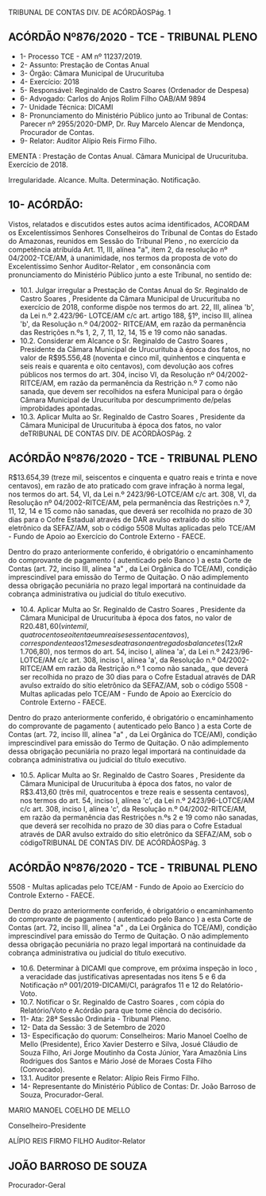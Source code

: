 TRIBUNAL DE CONTAS DIV. DE ACÓRDÃOSPág. 1

## ACÓRDÃO Nº876/2020 - TCE - TRIBUNAL PLENO

- 1- Processo TCE - AM nº 11237/2019.
- 2- Assunto: Prestação de Contas Anual
- 3- Órgão: Câmara Municipal de Urucurituba
- 4- Exercício: 2018
- 5- Responsável: Reginaldo de Castro Soares (Ordenador de Despesa)
- 6- Advogado: Carlos do Anjos Rolim Filho OAB/AM 9894
- 7- Unidade Técnica: DICAMI
- 8- Pronunciamento  do  Ministério  Público  junto  ao  Tribunal  de  Contas: Parecer  nº 2955/2020-DMP, Dr. Ruy Marcelo Alencar de Mendonça, Procurador de Contas.
- 9- Relator: Auditor Alípio Reis Firmo Filho.

EMENTA : Prestação  de  Contas  Anual. Câmara Municipal de Urucurituba. Exercício de 2018.

Irregularidade. Alcance. Multa. Determinação. Notificação.

## 10-  ACÓRDÃO:

Vistos, relatados e discutidos estes autos acima identificados, ACORDAM os Excelentíssimos Senhores Conselheiros do Tribunal de Contas do Estado do Amazonas, reunidos em Sessão do Tribunal Pleno , no exercício da competência atribuída Art. 11, III, alínea  "a",  item  2,  da  resolução  nº  04/2002-TCE/AM, à  unanimidade, nos  termos  da proposta  de  voto  do  Excelentíssimo  Senhor  Auditor-Relator , em  consonância com pronunciamento do Ministério Público junto a este Tribunal, no sentido de:

- 10.1. Julgar  irregular a  Prestação  de  Contas  Anual  do  Sr. Reginaldo  de Castro  Soares , Presidente  da  Câmara  Municipal  de  Urucurituba  no exercício de 2018, conforme dispõe nos termos do art. 22, III, alínea 'b', da Lei n.º 2.423/96- LOTCE/AM c/c art. artigo 188, §1º, inciso III, alínea 'b', da Resolução n.º 04/2002- RITCE/AM, em razão da permanência das Restrições n.ºs 1, 2, 7, 11, 12, 14, 15 e 19 como não sanadas.
- 10.2. Considerar em Alcance o Sr. Reginaldo de Castro Soares ,  Presidente da Câmara Municipal de Urucurituba à época dos fatos,  no  valor  de R$95.556,48 (noventa  e  cinco  mil,  quinhentos  e cinquenta e seis reais e quarenta e oito centavos), com devolução aos cofres  públicos  nos  termos  do  art.  304,  inciso  VI,  da  Resolução  nº 04/2002-RITCE/AM, em razão da permanência da Restrição n.º 7 como não sanada, que devem ser recolhidos na esfera Municipal para o órgão Câmara Municipal de Urucurituba por descumprimento de/pelas improbidades apontadas.
- 10.3. Aplicar  Multa ao  Sr. Reginaldo  de  Castro  Soares , Presidente  da Câmara  Municipal  de  Urucurituba  à  época  dos  fatos, no  valor  deTRIBUNAL DE CONTAS DIV. DE ACÓRDÃOSPág. 2

## ACÓRDÃO Nº876/2020 - TCE - TRIBUNAL PLENO

R$13.654,39 (treze mil, seiscentos e cinquenta e quatro reais e trinta e nove centavos), em razão de ato praticado com grave infração à norma legal, nos termos do art. 54, VI, da Lei n.º 2423/96-LOTCE/AM c/c art. 308, VI, da Resolução nº 04/2002-RITCE/AM, pela permanência das Restrições  n.º  7,  11,  12,  14  e  15  como  não  sanadas,  que  deverá  ser recolhida  no  prazo  de  30  dias  para  o  Cofre  Estadual  através  de  DAR avulso  extraído  do  sítio  eletrônico  da  SEFAZ/AM,  sob  o  código  5508  Multas aplicadas pelo TCE/AM - Fundo de Apoio ao Exercício do Controle Externo - FAECE.

Dentro do prazo anteriormente conferido, é obrigatório o encaminhamento  do  comprovante  de  pagamento  ( autenticado pelo Banco )  a  esta  Corte  de  Contas  (art.  72,  inciso  III,  alínea  "a"  ,  da  Lei Orgânica do TCE/AM), condição imprescindível para emissão do Termo de Quitação. O não adimplemento dessa obrigação pecuniária no prazo legal importará na continuidade da cobrança administrativa ou judicial do título executivo.

- 10.4. Aplicar  Multa ao  Sr. Reginaldo  de  Castro  Soares , Presidente  da Câmara  Municipal  de  Urucurituba  à  época  dos  fatos,  no  valor  de R$20.481,60 (vinte  mil,  quatrocentos  e  oitenta  e  um  reais  e  sessenta centavos),  correspondente  aos  12  meses  de  atraso  na  entrega  dos balancetes (12 x R$ 1.706,80), nos termos do art. 54, inciso I, alínea 'a', da  Lei  n.º  2423/96-LOTCE/AM  c/c  art.  308,  inciso  I,  alínea  'a',  da Resolução n.º 04/2002-RITCE/AM em razão da Restrição n.º 1 como não sanada,,  que  deverá  ser  recolhida  no  prazo  de  30  dias  para  o  Cofre Estadual através de DAR  avulso extraído do sítio eletrônico da SEFAZ/AM, sob o código 5508 - Multas aplicadas pelo TCE/AM - Fundo de Apoio ao Exercício do Controle Externo - FAECE.

Dentro do prazo anteriormente conferido, é obrigatório o encaminhamento do comprovante de pagamento ( autenticado pelo Banco ) a esta Corte de Contas  (art.  72,  inciso  III,  alínea  "a"  ,  da  Lei  Orgânica  do  TCE/AM), condição  imprescindível  para  emissão  do  Termo  de  Quitação.  O  não adimplemento dessa obrigação  pecuniária  no  prazo  legal  importará  na continuidade da cobrança administrativa ou judicial do título executivo.

- 10.5. Aplicar  Multa ao  Sr. Reginaldo  de  Castro  Soares , Presidente  da Câmara  Municipal  de  Urucurituba  à  época  dos  fatos,  no  valor  de R$3.413,60 (três mil, quatrocentos e treze reais e sessenta centavos), nos termos do art. 54, inciso I, alínea 'c', da Lei n.º 2423/96-LOTCE/AM c/c art.  308,  inciso  I,  alínea  'c',  da  Resolução  n.º  04/2002-RITCE/AM,  em razão da permanência das Restrições n.ºs 2 e 19 como não sanadas, que deverá ser recolhida no prazo de 30 dias para o Cofre Estadual através de DAR avulso extraído do sítio eletrônico da SEFAZ/AM, sob o códigoTRIBUNAL DE CONTAS DIV. DE ACÓRDÃOSPág. 3

## ACÓRDÃO Nº876/2020 - TCE - TRIBUNAL PLENO

5508 - Multas aplicadas pelo TCE/AM - Fundo de Apoio ao Exercício do Controle Externo - FAECE.

Dentro do prazo anteriormente conferido, é obrigatório o encaminhamento do comprovante de pagamento ( autenticado pelo Banco ) a esta Corte de Contas  (art.  72,  inciso  III,  alínea  "a"  ,  da  Lei  Orgânica  do  TCE/AM), condição  imprescindível  para  emissão  do  Termo  de  Quitação.  O  não adimplemento  dessa  obrigação  pecuniária  no  prazo  legal  importará  na continuidade da cobrança administrativa ou judicial do título executivo.

- 10.6. Determinar à DICAMI que comprove, em próxima inspeção in loco ,  a veracidade das justificativas apresentadas nos itens 5 e 6 da Notificação nº 001/2019-DICAMI/CI, parágrafos 11 e 12 do Relatório-Voto.
- 10.7. Notificar o Sr. Reginaldo de Castro Soares , com cópia do Relatório/Voto e Acórdão para que tome ciência do decisório.
- 11-  Ata: 28ª Sessão Ordinária - Tribunal Pleno.
- 12-  Data da Sessão: 3 de Setembro de 2020
- 13-  Especificação do quorum: Conselheiros: Mario Manoel Coelho de Mello (Presidente), Érico  Xavier  Desterro  e  Silva,  Josué  Cláudio  de  Souza  Filho,  Ari  Jorge  Moutinho  da Costa Júnior, Yara Amazônia Lins Rodrigues dos Santos e Mário José de Moraes Costa Filho (Convocado).
- 13.1. Auditor presente e Relator: Alípio Reis Firmo Filho.
- 14-  Representante  do  Ministério  Público  de  Contas: Dr. João  Barroso  de  Souza, Procurador-Geral.

MARIO MANOEL COELHO DE MELLO

Conselheiro-Presidente

ALÍPIO REIS FIRMO FILHO Auditor-Relator

## JOÃO BARROSO DE SOUZA

Procurador-Geral